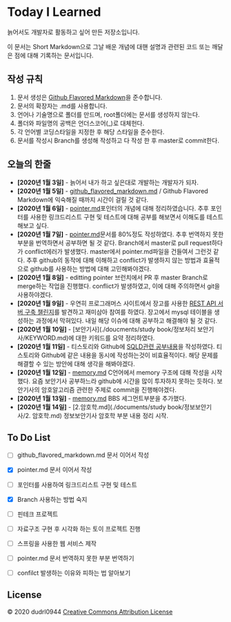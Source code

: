 # Today I Learned

늙어서도 개발자로 활동하고 싶어 만든 저장소입니다. 

이 문서는 Short Markdown으로 그날 배운 개념에 대핸 설명과 관련된 코드 또는 깨달은 점에 대해 기록하는 문서입니다.



## 작성 규칙
1. 문서 생성은 [Github Flavored Markdown](https://help.github.com/en/github/writing-on-github)을 준수합니다.
2. 문서의 확장자는 .md를 사용합니다.
3. 언어나 기술명으로 폴더를 만드며, root폴더에는 문서를 생성하지 않는다.
4. 폴더와 파일명의 공백은 언더스코어(_)로 대체헌다.
5. 각 언어별 코딩스타일을 지정한 후 해당 스타일을 준수한다.
6. 문서를 작성시 Branch를 생성해 작성하고 다 작성 한 후 master로 commit한다.


## 오늘의 한줄
* **[2020년 1월 3일]** - 늙어서 내가 하고 싶은대로 개발하는 개발자가 되자. 
* **[2020년 1월 5일]** - [github_flavored_markdown.md](./documents/markdown/github_flavored_markdown.md) / Github Flavored Markdown에 익숙해질 때까지 시간이 걸릴 것 같다.
* **[2020년 1월 6일]** - [pointer.md](./documents/c/pointer.md)포인터의 개념에 대해 정리하였습니다. 추후 포인터를 사용한 링크드리스트 구현 및 테스트에 대해 공부를 해보면서 이해도를 테스트 해보고 싶다.
* **[2020년 1월 7일]** - [pointer.md](./documents/c/pointer.md)문서를 80%정도 작성하였다. 추후 번역하지 못한 부분을 번역하면서 공부하면 될 것 같다. Branch에서 master로 pull request하다가 conflict에러가 발생했다. master에서 pointer.md파일을 건들여서 그런것 같다. 추후 github의 동작에 대해 이해하고 conflict가 발생하지 않는 방법과 효율적으로 github를 사용하는 방법에 대해 고민해봐야겠다.
* **[2020년 1월 8일]**  -  editting pointer 브런치에서 PR 후  master Branch로 merge하는 작업을 진행했다. conflict가 발생하였고, 이에 대해 주의하면서 git을 사용하야겠다.
*  **[2020년 1월 9일]** - 우연히 프로그래머스 사이트에서 장고를 사용한 [REST API 서버 구축 챌린지](https://programmers.co.kr/assignments/12141/challenges/208)를 발견하고 재미삼아 참여를 하였다. 장고에서 mysql 테이블을 생성하는 과정에서 막혀있다. 내일 해당 이슈에 대해 공부하고 해결해야 될 것 같다.
*  **[2020년 1월 10일]** - [보안기사](./doucments/study book/정보처리 보안기사/KEYWORD.md)에 대한 키워드를 요약 정리하였다.
*  **[2020년 1월 11일]** - 티스토리와 Github에 [SQLD관련 공부내용](https://easy-develop.tistory.com/114)을 작성하였다. 티스토리와 Github에 같은 내용을 동시에 작성하는것이 비효율적이다. 해당 문제를 해결할 수 있는 방안에 대해 생각을 해봐야겠다.
* **[2020년 1월 12일]** - [memory.md](./documents/c/memory.md) C언어에서 memory 구조에 대해 작성을 시작했다. 요즘 보안기사 공부하느라 github에 시간을 많이 투자하지 못하는 듯하다. 보안기사의 암호알고리즘 관련한 주제로 commit을 진행해야겠다.
* **[2020년 1월 13일]** - [memory.md](./documents/c/memory.md) BBS 세그먼트부분을 추가했다.
* **[2020년 1월 14일]** - [2.암호학.md](./documents/study book/정보보안기사/2. 암호학.md) 정보보안기사 암호학 부분 내용 정리 시작.


## To Do List
-  [ ] github_flavored_markdown.md 문서 이어서 작성
-  [x] pointer.md 문서 이어서 작성
-  [ ] 포인터를 사용하여 링크드리스트 구현 및 테스트
-  [x] Branch 사용하는 방법 숙지
- [ ] 핀테크 프로젝트
- [ ] 자료구조 구현 후 시각화 하는 토이 프로젝트 진행
- [ ] 스프링을 사용한 웹 서비스 제작
- [ ] pointer.md 문서 번역하지 못한 부분 번역하기
- [ ] confilct 발생하는 이유와 피하는 법 알아보기




 
## License
© 2020 dudrl0944 [Creative Commons Attribution License](https://creativecommons.org/licenses/by/3.0/)

